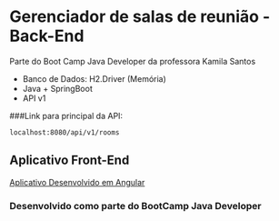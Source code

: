 # Gerenciador de salas de reunião - Back-End

Parte do Boot Camp Java Developer da professora Kamila Santos

- Banco de Dados: H2.Driver (Memória)
- Java + SpringBoot
- API v1

###Link para principal da API:
```
localhost:8080/api/v1/rooms
```

## Aplicativo Front-End

[Aplicativo Desenvolvido em Angular](https://github.com/leonino/saladereuniao-dio)

### Desenvolvido como parte do BootCamp Java Developer
